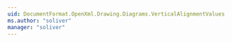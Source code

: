```yaml
---
uid: DocumentFormat.OpenXml.Drawing.Diagrams.VerticalAlignmentValues
ms.author: "soliver"
manager: "soliver"
---
```

